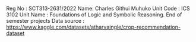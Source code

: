 Reg No : SCT313-2631/2022
Name: Charles Githui Muhuko
Unit Code : ICS 3102
Unit Name : Foundations of Logic and Symbolic Reasoning.
End of semester projects
Data source : https://www.kaggle.com/datasets/atharvaingle/crop-recommendation-dataset
